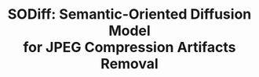 <h1 align="center">
  SODiff: Semantic-Oriented Diffusion Model <br>
  for JPEG Compression Artifacts Removal 
</h1>
